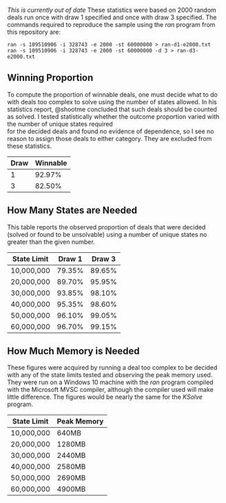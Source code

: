 *This is currently out of date*
These statistics were based on 2000 random deals run once with draw 1 specified 
and once with draw 3 specified.  The commands required to reproduce the sample 
using the _ran_ program from this repository are:

    ran -s 109510906 -i 328743 -e 2000 -st 60000000 > ran-d1-e2000.txt
    ran -s 109510906 -i 328743 -e 2000 -st 60000000 -d 3 > ran-d3-e2000.txt
## Winning Proportion
To compute the proportion of winnable deals, one must decide what to do with deals too complex to
solve using the number of states allowed.  In his statistics report, @shootme concluded that such deals should
be counted as solved.  I tested statistically whether the outcome proportion varied with the number of unique states required  
for the decided deals and found no evidence of dependence, so I see no reason to assign those deals to either 
category.  They are excluded from these statistics.

Draw | Winnable
---- | --------
1    | 92.97%
3    | 82.50%
## How Many States are Needed
This table reports the observed proportion of deals that were decided (solved or found to be unsolvable)
using a number of unique states no greater than the given number.  

State Limit|Draw 1 |Draw 3
-----------|-------|------
 10,000,000|79.35% |89.65%
 20,000,000|89.70% |95.95%
 30,000,000|93.85% |98.10%
 40,000,000|95.35% |98.60%
 50,000,000|96.10% |99.05%
 60,000,000|96.70% |99.15%
 ## How Much Memory is Needed
 These figures were acquired by running a deal too complex to be decided with any of the 
 state limits tested and observing the peak memory used.  They were run on a Windows 10 machine
 with the _ran_ program compiled with the Microsoft MVSC compiler, although the compiler used 
 will make little difference. The figures would be nearly the same for the _KSolve_ program.

 State Limit|Peak Memory
 -----------|-----------
 10,000,000 |640MB
 20,000,000 |1280MB
 30,000,000 |2440MB
 40,000,000 |2580MB
 50,000,000 |2690MB
 60,000,000 |4900MB 

